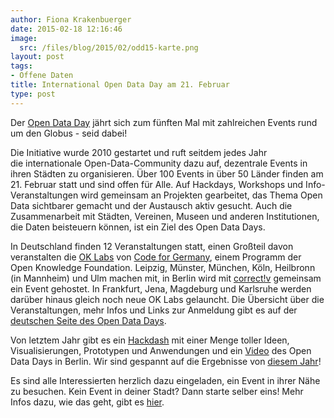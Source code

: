 ```yaml
---
author: Fiona Krakenbuerger
date: 2015-02-18 12:16:46
image:
  src: /files/blog/2015/02/odd15-karte.png
layout: post
tags:
- Offene Daten
title: International Open Data Day am 21. Februar
type: post
---
```

Der [Open Data Day](http://opendataday.org/) jährt sich zum fünften Mal mit zahlreichen Events rund um den Globus - seid dabei!

Die Initiative wurde 2010 gestartet und ruft seitdem jedes Jahr die internationale Open-Data-Community dazu auf, dezentrale Events in ihren Städten zu organisieren. Über 100 Events in über 50 Länder finden am 21. Februar statt und sind offen für Alle. Auf Hackdays, Workshops und Info-Veranstaltungen wird gemeinsam an Projekten gearbeitet, das Thema Open Data sichtbarer gemacht und der Austausch aktiv gesucht. Auch die Zusammenarbeit mit Städten, Vereinen, Museen und anderen Institutionen, die Daten beisteuern können, ist ein Ziel des Open Data Days.

In Deutschland finden 12 Veranstaltungen statt, einen Großteil davon veranstalten die [OK Labs](http://codefor.de/labs) von [Code for Germany](http://codefor.de), einem Programm der Open Knowledge Foundation. Leipzig, Münster, München, Köln, Heilbronn (in Mannheim) und Ulm machen mit, in Berlin wird mit [correct!v](http://correctiv.org) gemeinsam ein Event gehostet. In Frankfurt, Jena, Magdeburg und Karlsruhe werden darüber hinaus gleich noch neue OK Labs gelauncht. Die Übersicht über die Veranstaltungen, mehr Infos und Links zur Anmeldung gibt es auf der [deutschen Seite des Open Data Days](http://de.opendataday.org/).

Von letztem Jahr gibt es ein [Hackdash](http://odd14.hackdash.org/) mit einer Menge toller Ideen, Visualisierungen, Prototypen und Anwendungen und ein [Video](http://vimeo.com/87885835) des Open Data Days in Berlin. Wir sind gespannt auf die Ergebnisse von [diesem Jahr](http://odd15.hackdash.org/)!

Es sind alle Interessierten herzlich dazu eingeladen, ein Event in ihrer Nähe zu besuchen. Kein Event in deiner Stadt? Dann starte selber eins! Mehr Infos dazu, wie das geht, gibt es [hier](http://wiki.opendataday.org/2015/City_Events#Instructions_for_Event_Organizers).